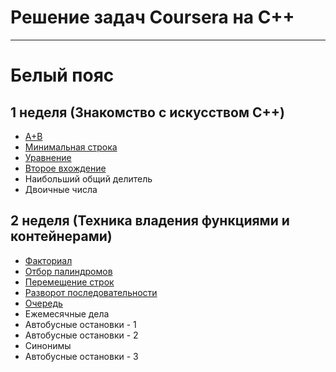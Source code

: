 # Решение задач Coursera на C++

-----------------------------

# Белый пояс

## 1 неделя (Знакомство с искусством C++)
- [A+B](addition.cpp)
- [Минимальная строка](minimum_line.cpp)
- [Уравнение](equation.cpp)
- [Второе вхождение](second_occurrence.cpp)
- Наибольший общий делитель
- Двоичные числа

## 2 неделя (Техника владения функциями и контейнерами)
- [Факториал](factorial.cpp)
- [Отбор палиндромов](selection_of_palindromes.cpp)
- [Перемещение строк](move_strings.cpp)
- [Разворот последовательности](reverse_vector.cpp)
- [Очередь](queue.cpp)
- Ежемесячные дела
- Автобусные остановки - 1
- Автобусные остановки - 2
- Синонимы
- Автобусные остановки - 3


